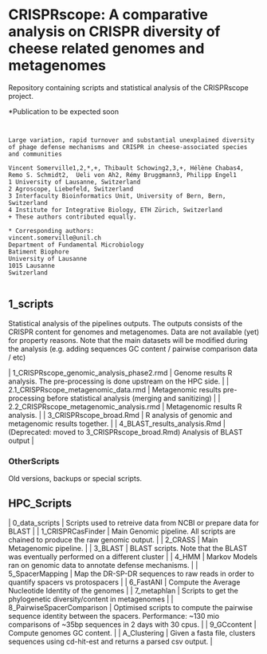 # CRISPRscope: A comparative analysis on CRISPR diversity of cheese related genomes and metagenomes

Repository containing scripts and statistical analysis of the CRISPRscope project.

*Publication to be expected soon

<pre><code>

Large variation, rapid turnover and substantial unexplained diversity of phage defense mechanisms and CRISPR in cheese-associated species and communities

Vincent Somerville1,2,*,+, Thibault Schowing2,3,+, Hélène Chabas4, Remo S. Schmidt2,  Ueli von Ah2, Rémy Bruggmann3, Philipp Engel1
1 University of Lausanne, Switzerland
2 Agroscope, Liebefeld, Switzerland
3 Interfaculty Bioinformatics Unit, University of Bern, Bern, Switzerland
4 Institute for Integrative Biology, ETH Zürich, Switzerland
+ These authors contributed equally. 

* Corresponding authors:
vincent.somerville@unil.ch
Department of Fundamental Microbiology
Batiment Biophore
University of Lausanne
1015 Lausanne
Switzerland

</code></pre>






## 1_scripts

Statistical analysis of the pipelines outputs. The outputs consists of the CRISPR content for genomes and metagenomes. Data are not available (yet) for property reasons.
Note that the main datasets will be modified during the analysis (e.g. adding sequences GC content / pairwise comparison data / etc) 

| 1_CRISPRscope_genomic_analysis_phase2.rmd | Genome results R analysis. The pre-processing is done upstream on the HPC side.  |
| 2.1_CRISPRscope_metagenomic_data.rmd      | Metagenomic results pre-processing before statistical analysis (merging and sanitizing)  |
| 2.2_CRISPRscope_metagenomic_analysis.rmd  | Metagenomic results R analysis. |
| 3_CRISPRscope_broad.Rmd                   | R analysis of genomic and metagenomic results together.  |
| 4_BLAST_results_analysis.Rmd              | (Deprecated: moved to 3_CRISPRscope_broad.Rmd) Analysis of BLAST output   |
	
### OtherScripts

Old versions, backups or special scripts.
 
 

## HPC_Scripts

| 0_data_scripts             | Scripts used to retreive data from NCBI or prepare data for BLAST  |
| 1_CRISPRCasFinder          | Main Genomic pipeline. All scripts are chained to produce the raw genomic output.  |
| 2_CRASS                    | Main Metagenomic pipeline.   |
| 3_BLAST                    | BLAST scripts. Note that the BLAST was eventually performed on a different cluster  |
| 4_HMM                      | Markov Models ran on genomic data to annotate defense mechanisms.  |
| 5_SpacerMapping            | Map the DR-SP-DR sequences to raw reads in order to quantify spacers vs protospacers  |
| 6_FastANI                  | Compute the Average Nucleotide Identity of the genomes  |
| 7_metaphlan                | Scripts to get the phylogenetic diversity/content in metagenomes  |
| 8_PairwiseSpacerComparison | Optimised scripts to compute the pairwise sequence identity between the spacers. Performance: ~130 mio comparisons of ~35bp sequences in 2 days with 30 cpus.  |
| 9_GCcontent                | Compute genomes GC content.  |
| A_Clustering               | Given a fasta file, clusters sequences using cd-hit-est and returns a parsed csv output.  |









